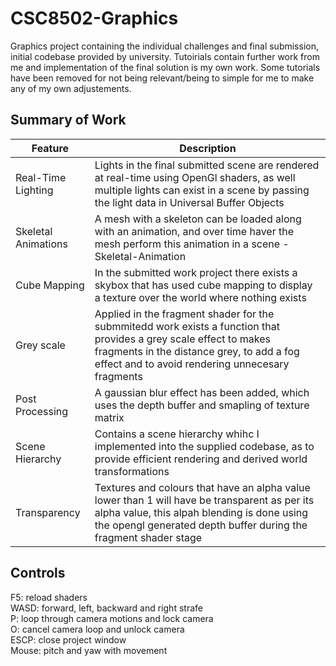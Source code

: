 # CSC8502-Graphics
Graphics project containing the individual challenges and final submission, initial codebase provided by university. 
Tutoirials contain further work from me and implementation of the final solution is my own work. Some tutorials have been removed for not being relevant/being to simple for me to make any of my own adjustements.

## Summary of Work
|Feature|Description|
|-------|-----------|
|Real-Time Lighting|Lights in the final submitted scene are rendered at real-time using OpenGl shaders, as well multiple lights can exist in a scene by passing the light data in Universal Buffer Objects|
|Skeletal Animations|A mesh with a skeleton can be loaded along with an animation, and over time haver the mesh perform this animation in a scene - Skeletal-Animation|
|Cube Mapping|In the submitted work project there exists a skybox that has used cube mapping to display a texture over the world where nothing exists|
|Grey scale|Applied in the fragment shader for the submmitedd work exists a function that provides a  grey scale effect to makes fragments in the distance grey, to add a fog effect and to avoid rendering unnecesary fragments|
|Post Processing|A gaussian blur effect has been added, which uses the depth buffer and smapling of texture matrix|
|Scene Hierarchy|Contains a scene hierarchy whihc I implemented into the supplied codebase, as to provide efficient rendering and derived world transformations|
|Transparency|Textures and colours that have an alpha value lower than 1 will have be transparent as per its alpha value, this alpah blending is done using the opengl generated depth buffer during the fragment shader stage|

## Controls  
F5: reload shaders  
WASD: forward, left, backward and right strafe  
P: loop through camera motions and lock camera  
O: cancel camera loop and unlock camera  
ESCP: close project window  
Mouse: pitch and yaw with movement  
